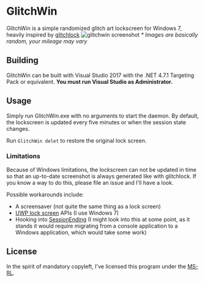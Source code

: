 # GlitchWin
GlitchWin is a simple randomized glitch art lockscreen for Windows 7, heavily inspired by
[glitchlock](https://github.com/xero/glitchlock)
![glitchwin screenshot](https://i.imgur.com/f51spkX.png "glitchwin screenshot")
_\* Images are basically random, your mileage may vary_

## Building
GlitchWin can be built with Visual Studio 2017 with the .NET 4.7.1 Targeting Pack or equivalent.
**You must run Visual Studio as Administrator.**

## Usage
Simply run GlitchWin.exe with no arguments to start the daemon. By default, the lockscreen is
updated every five minutes or when the session state changes.

Run `GlitchWin delet` to restore the original lock screen.

### Limitations
Because of Windows limitations, the lockscreen can not be updated in time so that an up-to-date
screenshot is always generated like with glitchlock. If you know a way to do this, please file an
issue and I'll have a look.

Possible workarounds include:
* A screensaver (not quite the same thing as a lock screen)
* [UWP lock screen](https://docs.microsoft.com/en-us/uwp/api/windows.system.userprofile.lockscreen)
  APIs (I use Windows 7)
* Hooking into [SessionEnding](https://docs.microsoft.com/en-us/dotnet/api/microsoft.win32.systemevents.sessionending?view=netframework-4.7.2)
  (I might look into this at some point, as it stands it would require migrating from a console
  application to a Windows application, which would take some work)

## License
In the spirit of mandatory copyleft, I've licensed this program under the
[MS-RL](https://github.com/uwx/glitchwin/raw/master/LICENSE.txt).